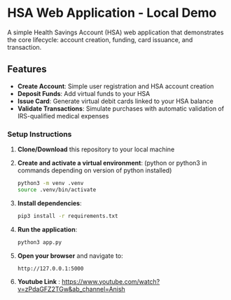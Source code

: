 # HSA Web Application - Local Demo

A simple Health Savings Account (HSA) web application that demonstrates the core lifecycle: account creation, funding, card issuance, and transaction.

## Features

- **Create Account**: Simple user registration and HSA account creation
- **Deposit Funds**: Add virtual funds to your HSA
- **Issue Card**: Generate virtual debit cards linked to your HSA balance
- **Validate Transactions**: Simulate purchases with automatic validation of IRS-qualified medical expenses



### Setup Instructions

1. **Clone/Download** this repository to your local machine

2. **Create and activate a virtual environment**: (python or python3 in commands depending on version of python installed)
   ```bash
   python3 -m venv .venv
   source .venv/bin/activate   
   ```

3. **Install dependencies**:
   ```bash
   pip3 install -r requirements.txt
   ```

4. **Run the application**:
   ```bash
   python3 app.py
   ```

5. **Open your browser** and navigate to:
   ```
   http://127.0.0.1:5000
   ```

6. **Youtube Link** :
https://www.youtube.com/watch?v=zPdaGFZ2TGw&ab_channel=Anish